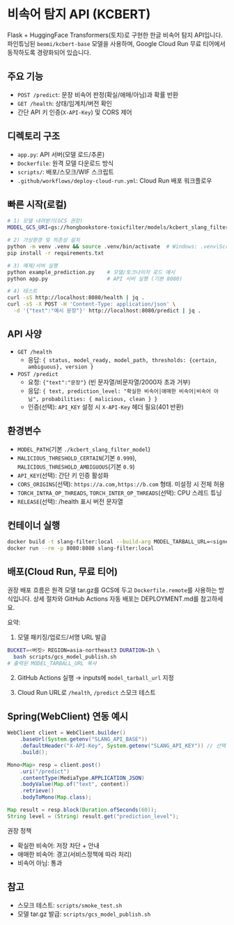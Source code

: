 # 비속어 탐지 API (KCBERT)

Flask + HuggingFace Transformers(토치)로 구현한 한글 비속어 탐지 API입니다. </br>
파인튜닝된 `beomi/kcbert-base` 모델을 사용하며, Google Cloud Run 무료 티어에서 동작하도록 경량화되어 있습니다.

## 주요 기능

- `POST /predict`: 문장 비속어 판정(확실/애매/아님)과 확률 반환
- `GET /health`: 상태/임계치/버전 확인
- 간단 API 키 인증(`X-API-Key`) 및 CORS 제어

## 디렉토리 구조

- `app.py`: API 서버(모델 로드/추론)
- `Dockerfile`: 원격 모델 다운로드 방식
- `scripts/`: 배포/스모크/WIF 스크립트
- `.github/workflows/deploy-cloud-run.yml`: Cloud Run 배포 워크플로우

## 빠른 시작(로컬)

```bash
# 1) 모델 내려받기(GCS 권장)
MODEL_GCS_URI=gs://hongbookstore-toxicfilter/models/kcbert_slang_filter_model.tar.gz bash scripts/fetch_model.sh

# 2) 가상환경 및 의존성 설치
python -m venv .venv && source .venv/bin/activate  # Windows: .venv\Scripts\activate
pip install -r requirements.txt

# 3) 예제/서버 실행
python example_prediction.py    # 모델/토크나이저 로드 예시
python app.py                   # API 서버 실행 (기본 8080)

# 4) 테스트
curl -sS http://localhost:8080/health | jq .
curl -sS -X POST -H 'Content-Type: application/json' \
  -d '{"text":"예시 문장"}' http://localhost:8080/predict | jq .
```

## API 사양

- `GET /health`
  - 응답: `{ status, model_ready, model_path, thresholds: {certain, ambiguous}, version }`
- `POST /predict`
  - 요청: `{"text":"문장"}` (빈 문자열/비문자열/2000자 초과 거부)
  - 응답: `{ text, prediction_level: "확실한 비속어|애매한 비속어|비속어 아님", probabilities: { malicious, clean } }`
  - 인증(선택): `API_KEY` 설정 시 `X-API-Key` 헤더 필요(401 반환)

## 환경변수

- `MODEL_PATH`(기본 `./kcbert_slang_filter_model`)
- `MALICIOUS_THRESHOLD_CERTAIN`(기본 `0.999`), `MALICIOUS_THRESHOLD_AMBIGUOUS`(기본 `0.9`)
- `API_KEY`(선택): 간단 키 인증 활성화
- `CORS_ORIGINS`(선택): `https://a.com,https://b.com` 형태. 미설정 시 전체 허용
- `TORCH_INTRA_OP_THREADS`, `TORCH_INTER_OP_THREADS`(선택): CPU 스레드 튜닝
- `RELEASE`(선택): /health 표시 버전 문자열

## 컨테이너 실행

```bash
docker build -t slang-filter:local --build-arg MODEL_TARBALL_URL=<signed-or-public-url> .
docker run --rm -p 8080:8080 slang-filter:local
```

## 배포(Cloud Run, 무료 티어)

권장 배포 흐름은 원격 모델 tar.gz를 GCS에 두고 `Dockerfile.remote`를 사용하는 방식입니다. 상세 절차와 GitHub Actions 자동 배포는 DEPLOYMENT.md를 참고하세요.

요약:

1) 모델 패키징/업로드/서명 URL 발급

```bash
BUCKET=<버킷> REGION=asia-northeast3 DURATION=1h \
  bash scripts/gcs_model_publish.sh
# 출력된 MODEL_TARBALL_URL 복사
```

2) GitHub Actions 실행 → inputs에 `model_tarball_url` 지정

3) Cloud Run URL로 `/health`, `/predict` 스모크 테스트

## Spring(WebClient) 연동 예시

```java
WebClient client = WebClient.builder()
    .baseUrl(System.getenv("SLANG_API_BASE"))
    .defaultHeader("X-API-Key", System.getenv("SLANG_API_KEY")) // 선택
    .build();

Mono<Map> resp = client.post()
    .uri("/predict")
    .contentType(MediaType.APPLICATION_JSON)
    .bodyValue(Map.of("text", content))
    .retrieve()
    .bodyToMono(Map.class);

Map result = resp.block(Duration.ofSeconds(60));
String level = (String) result.get("prediction_level");
```

권장 정책

- 확실한 비속어: 저장 차단 + 안내
- 애매한 비속어: 경고(서비스정책에 따라 처리)
- 비속어 아님: 통과

## 참고

- 스모크 테스트: `scripts/smoke_test.sh`
- 모델 tar.gz 발급: `scripts/gcs_model_publish.sh`
